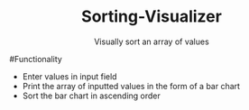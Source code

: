 <h1 align="center">Sorting-Visualizer</h1>
<p align="center">Visually sort an array of values</p>

#Functionality
- Enter values in input field 
- Print the array of inputted values in the form of a bar chart
- Sort the bar chart in ascending order 

